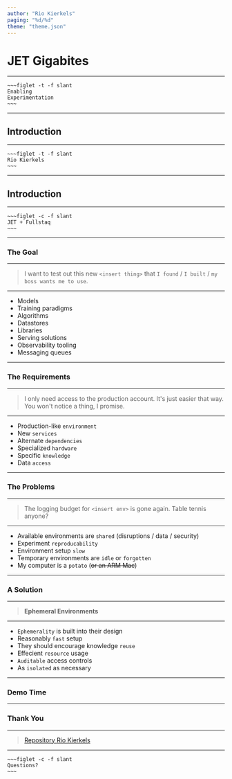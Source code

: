 ```yaml
---
author: "Rio Kierkels"
paging: "%d/%d"
theme: "theme.json"
---
```

# JET Gigabites
----

```
~~~figlet -t -f slant
Enabling
Experimentation
~~~
```

---

## Introduction
----

```
~~~figlet -t -f slant
Rio Kierkels
~~~
```
---

## Introduction

----

```
~~~figlet -c -f slant
JET + Fullstaq
~~~
```

---

### The Goal

----
> I want to test out this new `<insert thing>`
> that `I found` / `I built` / `my boss wants me to use`.
----

- Models
- Training paradigms
- Algorithms
- Datastores
- Libraries
- Serving solutions
- Observability tooling
- Messaging queues

---

### The Requirements

----
> I only need access to the production account.
> It's just easier that way. You won't notice a thing, I promise.
----

- Production-like `environment`
- New `services`
- Alternate `dependencies`
- Specialized `hardware`
- Specific `knowledge`
- Data `access`

---

### The Problems

----
> The logging budget for `<insert env>` is gone again.
> Table tennis anyone?
----

- Available environments are `shared` (disruptions / data / security)
- Experiment `reproducability`
- Environment setup `slow`
- Temporary environments are `idle` or `forgotten`
- My computer is a `potato` (~~or an ARM Mac~~)

---

### A Solution

----

> **Ephemeral Environments**

----

- `Ephemerality` is built into their design
- Reasonably `fast` setup
- They should encourage knowledge `reuse`
- Effecient `resource` usage
- `Auditable` access controls
- As `isolated` as necessary

---

### Demo Time

---

### Thank You

----
> [Repository      ](https://github.com/rio/enabling-experimentation-talk)
> [Rio Kierkels    ](r.kierkels@fullstaq.com)
----

```
~~~figlet -c -f slant
Questions?
~~~
```
